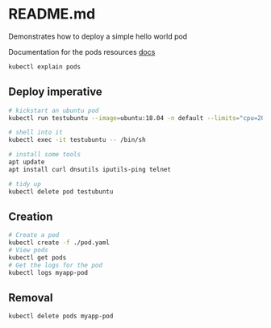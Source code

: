 # README.md
Demonstrates how to deploy a simple hello world pod 

Documentation for the pods resources
[docs](https://kubernetes.io/docs/reference/generated/kubernetes-api/v1.18/#pod-v1-core)

```sh
kubectl explain pods   
```

## Deploy imperative

```sh
# kickstart an ubuntu pod
kubectl run testubuntu --image=ubuntu:18.04 -n default --limits="cpu=200m,memory=512Mi" --restart=Never -- /bin/sh -c "sleep 10000"

# shell into it
kubectl exec -it testubuntu -- /bin/sh

# install some tools
apt update
apt install curl dnsutils iputils-ping telnet

# tidy up
kubectl delete pod testubuntu
```

## Creation
```sh
# Create a pod
kubectl create -f ./pod.yaml
# View pods
kubectl get pods 
# Get the logs for the pod
kubectl logs myapp-pod    
```

## Removal
```sh
kubectl delete pods myapp-pod
```

